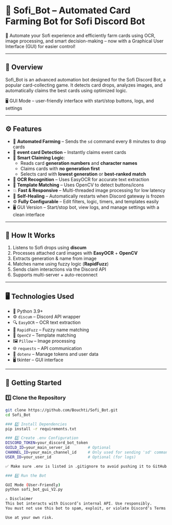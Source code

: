 # 🌾 Sofi_Bot – Automated Card Farming Bot for Sofi Discord Bot

🤖 Automate your Sofi experience and efficiently farm cards using OCR, image processing, and smart decision-making – now with a Graphical User Interface (GUI) for easier control!

---

## 📌 Overview

Sofi_Bot is an advanced automation bot designed for the Sofi Discord Bot, a popular card-collecting game.
It detects card drops, analyzes images, and automatically claims the best cards using optimized logic.

🖥️ GUI Mode – user-friendly interface with start/stop buttons, logs, and settings

---

## ⚙️ Features

- 🔁 **Automated Farming** – Sends the `sd` command every 8 minutes to drop cards  
- 💐 **event card Detection** – Instantly claims event cards 
- 🧠 **Smart Claiming Logic**:
  - Reads card **generation numbers** and **character names**
  - Claims cards with **no generation first**
  - Selects card with **lowest generation** or **best-ranked match**
- 🧾 **OCR Recognition** – Uses EasyOCR for accurate text extraction  
- 🧩 **Template Matching** – Uses OpenCV to detect buttons/icons  
- 💥 **Fast & Responsive** – Multi-threaded image processing for low latency  
- 🔄 **Self-Healing** – Automatically restarts when Discord gateway is frozen  
- ⚙️ **Fully Configurable** – Edit filters, logic, timers, and templates easily
- 🖥️ GUI Version – Start/stop bot, view logs, and manage settings with a clean interface

---

## 🧠 How It Works

1. Listens to Sofi drops using **discum**
2. Processes attached card images with **EasyOCR** + **OpenCV**
3. Extracts generation & name from image
4. Matches name using fuzzy logic (**RapidFuzz**)
5. Sends claim interactions via the Discord API
6. Supports multi-server + auto-reconnect

---

## 🖥️ Technologies Used

- 🐍 Python 3.9+
- ⚙️ `discum` – Discord API wrapper
- 🔍 `EasyOCR` – OCR text extraction
- 🧠 `RapidFuzz` – Fuzzy name matching
- 🧪 `OpenCV` – Template matching
- 🖼️ `Pillow` – Image processing
- 🌐 `requests` – API communication
- 🔐 `dotenv` – Manage tokens and user data
- 🖥️ tkinter  – GUI interface

---

## 🚀 Getting Started

### 1️⃣ Clone the Repository

```bash
git clone https://github.com/Bouchti/Sofi_Bot.git
cd Sofi_Bot

### 2️⃣ Install Dependencies
pip install -r requirements.txt

### 3️⃣ Create .env Configuration
DISCORD_TOKEN=your_discord_bot_token
GUILD_ID=your_main_server_id        # Optional
CHANNEL_ID=your_main_channel_id     # Only used for sending 'sd' commands
USER_ID=your_user_id                # Optional (for logs)

✅ Make sure .env is listed in .gitignore to avoid pushing it to GitHub.

### 4️⃣ Run the Bot

GUI Mode (User-Friendly)
python sofi_bot_gui_V2.py

⚠️ Disclaimer
This bot interacts with Discord’s internal API. Use responsibly.
You must not use this bot to spam, exploit, or violate Discord’s Terms of Service.

Use at your own risk.



